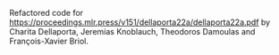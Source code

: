 Refactored code for https://proceedings.mlr.press/v151/dellaporta22a/dellaporta22a.pdf by 
Charita Dellaporta, Jeremias Knoblauch, Theodoros Damoulas and François-Xavier Briol.


